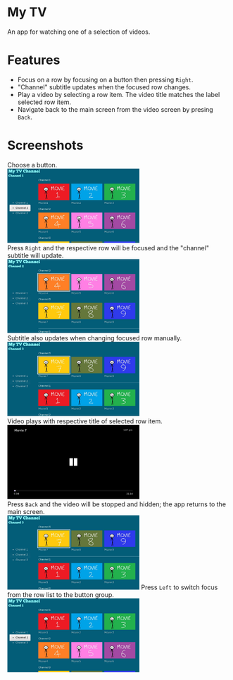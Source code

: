 # My TV
An app for watching one of a selection of videos.
# Features
* Focus on a row by focusing on a button then pressing `Right`.
* "Channel" subtitle updates when the focused row changes.
* Play a video by selecting a row item. The video title matches the label selected row item.
* Navigate back to the main screen from the video screen by presing `Back`.
# Screenshots
Choose a button.<br>
<img src="dev.jpg" width=300><br>
Press `Right` and the respective row will be focused and the "channel" subtitle will update.<br>
<img src="dev (1).jpg" width=300><br>
Subtitle also updates when changing focused row manually.<br>
<img src="dev (2).jpg" width=300><br>
Video plays with respective title of selected row item.<br>
<img src="dev (4).jpg" width=300><br>
Press `Back` and the video will be stopped and hidden; the app returns to the main screen.<br>
<img src="dev (2).jpg" width=300>
Press `Left` to switch focus from the row list to the button group.<br>
<img src="dev.jpg" width=300>